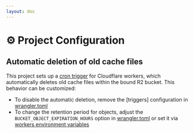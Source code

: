 ```yaml
---
layout: doc
---
```


# ⚙️ Project Configuration

## Automatic deletion of old cache files

This project sets up a [cron trigger](https://developers.cloudflare.com/workers/platform/triggers/cron-triggers/) for Cloudflare workers, which automatically deletes old cache files within the bound R2 bucket. This behavior can be customized:

- To disable the automatic deletion, remove the [triggers] configuration in [wrangler.toml](https://github.com/AdiRishi/turborepo-remote-cache-cloudflare/blob/master/wrangler.toml)
- To change the retention period for objects, adjust the `BUCKET_OBJECT_EXPIRATION_HOURS` option in [wrangler.toml](https://github.com/AdiRishi/turborepo-remote-cache-cloudflare/blob/master/wrangler.toml) or set it via [workers environment variables](https://developers.cloudflare.com/workers/platform/environment-variables/)
